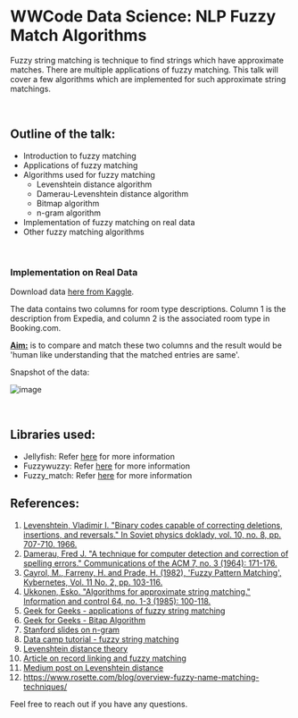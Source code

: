 # WWCode Data Science: NLP Fuzzy Match Algorithms

Fuzzy string matching is technique to find strings which have approximate matches. 
There are multiple applications of fuzzy matching. 
This talk will cover a few algorithms which are implemented for such approximate string matchings.

<br> 

## Outline of the talk:    

- Introduction to fuzzy matching
- Applications of fuzzy matching
- Algorithms used for fuzzy matching
    - Levenshtein distance algorithm
    - Damerau-Levenshtein distance algorithm
    - Bitmap algorithm 
    - n-gram algorithm
- Implementation of fuzzy matching on real data
- Other fuzzy matching algorithms

<br>

### Implementation on Real Data

Download data [here from Kaggle](https://www.kaggle.com/leandrodoze/room-type).

The data contains two columns for room type descriptions. Column 1 is the description from Expedia, and column 2 is the associated room type in Booking.com.

<u> **Aim:**</u> is to compare and match these two columns and the result would be 'human like understanding that the matched entries are same'.

Snapshot of the data:

![image](https://user-images.githubusercontent.com/31106009/113615144-7f5fbd00-9621-11eb-8beb-b4ede994d464.png)

<br>

## Libraries used:
- Jellyfish: Refer [here](https://pypi.org/project/jellyfish/) for more information
- Fuzzywuzzy: Refer [here](https://pypi.org/project/fuzzywuzzy/) for more information
- Fuzzy_match: Refer [here](https://pypi.org/project/fuzzy-match/) for more information


## References:
1. [Levenshtein, Vladimir I. "Binary codes capable of correcting deletions, insertions, and reversals." In Soviet physics doklady, vol. 10, no. 8, pp. 707-710. 1966.](https://nymity.ch/sybilhunting/pdf/Levenshtein1966a.pdf)
2. [Damerau, Fred J. "A technique for computer detection and correction of spelling errors." Communications of the ACM 7, no. 3 (1964): 171-176.](https://dl.acm.org/doi/abs/10.1145/363958.363994)
3. [Cayrol, M., Farreny, H. and Prade, H. (1982), 'Fuzzy Pattern Matching', Kybernetes, Vol. 11 No. 2, pp. 103-116.](https://doi.org/10.1108/eb005612)
4. [Ukkonen, Esko. "Algorithms for approximate string matching." Information and control 64, no. 1-3 (1985): 100-118.](https://reader.elsevier.com/reader/sd/pii/S0019995885800462?token=6B1FB04FFCA70F0F9A2AAB96C6311FAA5E93FFB7F1C1B4A75A61D72728A2B6A655B4944421AD983395F0B11AAB73F520&originRegion=us-east-1&originCreation=20210331153641)
5. [Geek for Geeks - applications of fuzzy string matching](https://www.geeksforgeeks.org/applications-of-string-matching-algorithms/)
6. [Geek for Geeks - Bitap Algorithm](https://www.geeksforgeeks.org/java-program-to-implement-bitap-algorithm-for-string-matching/)
7. [Stanford slides on n-gram](https://web.stanford.edu/~jurafsky/slp3/slides/LM_4.pdf)
8. [Data camp tutorial - fuzzy string matching](https://www.datacamp.com/community/tutorials/fuzzy-string-python)
9. [Levenshtein distance theory](https://www.python-course.eu/levenshtein_distance.php)
10. [Article on record linking and fuzzy matching](https://pbpython.com/record-linking.html)
11. [Medium post on Levenshtein distance](https://blog.paperspace.com/measuring-text-similarity-using-levenshtein-distance/)
12. https://www.rosette.com/blog/overview-fuzzy-name-matching-techniques/

Feel free to reach out if you have any questions.
